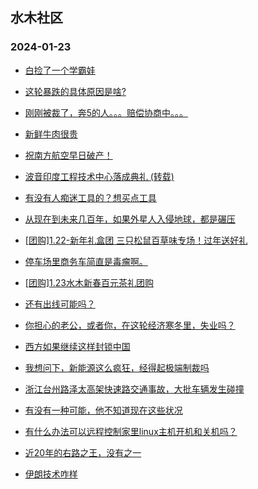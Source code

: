 ## 水木社区 
### 2024-01-23

+ [白捡了一个学霸娃](https://www.mysmth.net/nForum/article/PreUnivEdu/142306)

+ [这轮暴跌的具体原因是啥?](https://www.mysmth.net/nForum/article/Stock/10761469)

+ [刚刚被裁了，奔5的人。。。赔偿协商中。。。](https://www.mysmth.net/nForum/article/WorkLife/3494352)

+ [新鲜牛肉很贵](https://www.mysmth.net/nForum/article/Food/1700221)

+ [祝南方航空早日破产！](https://www.mysmth.net/nForum/article/FamilyLife/1766595224)

+ [波音印度工程技术中心落成典礼 (转载)](https://www.mysmth.net/nForum/article/Aero/423158)

+ [有没有人痴迷工具的？想买点工具](https://www.mysmth.net/nForum/article/DigiHome/1258091)

+ [从现在到未来几百年，如果外星人入侵地球，都是碾压](https://www.mysmth.net/nForum/article/SF/516028)

+ [[团购]1.22-新年礼盒团 三只松鼠百草味专场！过年送好礼](https://www.mysmth.net/nForum/article/ADAgent_TG/1316433)

+ [停车场里商务车简直是毒瘤啊。](https://www.mysmth.net/nForum/article/AutoWorld/1944768660)

+ [[团购]1.23水木新春百元茶礼团购](https://www.mysmth.net/nForum/article/ADAgent_TG/1316477)

+ [还有出线可能吗？](https://www.mysmth.net/nForum/article/Football/3432732)

+ [你担心的老公，或者你，在这轮经济寒冬里，失业吗？](https://www.mysmth.net/nForum/article/FamilyLife/1766596974)

+ [西方如果继续这样封锁中国](https://www.mysmth.net/nForum/article/WorkLife/3493381)

+ [我想问下，新能源这么疯狂，经得起极端制裁吗](https://www.mysmth.net/nForum/article/GreenAuto/1459794)

+ [浙江台州路泽太高架快速路交通事故，大批车辆发生碰撞](https://www.mysmth.net/nForum/article/AutoWorld/1944769421)

+ [有没有一种可能，他不知道现在这些状况](https://www.mysmth.net/nForum/article/Stock/10763421)

+ [有什么办法可以远程控制家里linux主机开机和关机吗？](https://www.mysmth.net/nForum/article/LinuxApp/968212)

+ [近20年的右路之王，没有之一](https://www.mysmth.net/nForum/article/WorldSoccer/18072812)

+ [伊朗技术咋样](https://www.mysmth.net/nForum/article/Aero/423223)

